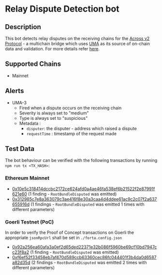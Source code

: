 # Relay Dispute Detection bot

## Description

This bot detects relay disputes on the receiving chains for the  [Across v2 Protocol](https://across.to/) - a multichain bridge which uses [UMA](https://umaproject.org/) as its source of on-chain data and validation. For more details refer [here](https://discourse.umaproject.org/t/forta-monitors-across-v2-request-for-proposals/1569).

## Supported Chains
- Mainnet
  
## Alerts

- UMA-3
  - Fired when a dispute occurs on the receiving chain
  - Severity is always set to "medium" 
  - Type is always set to "suspicious"
  - Metadata :
      - `disputer`: the disputer - address which raised a dispute
      - `requestTime` : timestamp of the request made
  
## Test Data

The bot behaviour can be verified with the following transactions by running `npm run tx <TX_HASH>`:

### Ethereum Mainnet
- [0x10e5c318414dccbc2172ce624afd0a4ae46fa538ef6b21522f2e87991f621e60](https://etherscan.io/tx/0x10e5c318414dccbc2172ce624afd0a4ae46fa538ef6b21522f2e87991f621e60) (1 finding - `RootBundleDisputed` was emitted)
- [0x312985c7e8a363079c3ae416f8e30a3caa4d4ddee61ac9c2c07f2a637655916d](https://etherscan.io/tx/0x312985c7e8a363079c3ae416f8e30a3caa4d4ddee61ac9c2c07f2a637655916d) (1 findings - `RootBundleDisputed` was emitted 1 times with different parameters) 

 ### Goerli Testnet (PoC)

In order to verify the Proof of Concept transactions on Goerli the appropriate `jsonRpcUrl` shall be set in `./forta.config.json`

- [0x92a256ea60afa3a0ef2d65ded22371e32b086f5960be69cf10bd7947cc23f8a2](https://goerli.etherscan.io/tx/0x92a256ea60afa3a0ef2d65ded22371e32b086f5960be69cf10bd7947cc23f8a2) (1 finding - `RootBundleDisputed` was emitted)
- [0xf6ef52f33458eb7af470d589ccb63360cec86fc044401f3b4da0d6587a82d35d](https://goerli.etherscan.io/tx/0xf6ef52f33458eb7af470d589ccb63360cec86fc044401f3b4da0d6587a82d35d) (2 findings - `RootBundleDisputed` was emitted 2 times with different parameters) 
